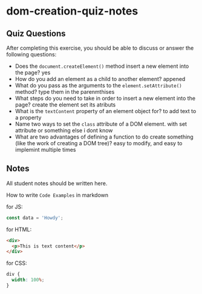 # dom-creation-quiz-notes

## Quiz Questions

After completing this exercise, you should be able to discuss or answer the following questions:

- Does the `document.createElement()` method insert a new element into the page?
  yes
- How do you add an element as a child to another element?
  appened
- What do you pass as the arguments to the `element.setAttribute()` method?
  type them in the parenmthises
- What steps do you need to take in order to insert a new element into the page?
  create the element set its atributs
- What is the `textContent` property of an element object for?
  to add text to a property
- Name two ways to set the `class` attribute of a DOM element.
  with set attribute or something else i dont know
- What are two advantages of defining a function to do create something (like the work of creating a DOM tree)?
  easy to modify, and easy to implemint multiple times

## Notes

All student notes should be written here.

How to write `Code Examples` in markdown

for JS:

```javascript
const data = 'Howdy';
```

for HTML:

```html
<div>
  <p>This is text content</p>
</div>
```

for CSS:

```css
div {
  width: 100%;
}
```

